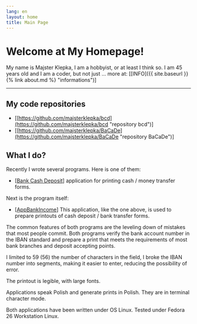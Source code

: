 ```yaml
---
lang: en
layout: home
title: Main Page
---
```



# Welcome at My Homepage!

My name is Majster Klepka, I am a hobbyist, or at least I think so. I am 45 years old and I am a coder, but not just ... more at: [[INFO]({{ site.baseurl }}{% link about.md %} "informations")]


***

## My code repositories

- [[https://github.com/majsterklepka/bcd](https://github.com/majsterklepka/bcd "repository bcd")] 
- [[https://github.com/majsterklepka/BaCaDe](https://github.com/majsterklepka/BaCaDe "repository BaCaDe")]

## What I do?

Recently I wrote several programs. Here is one of them:

- [[Bank Cash Deposit](https://github.com/majsterklepka/bcd/tree/bank_rev_0.5 "Bank Cash Deposit rev. 0.5")] application for printing cash / money transfer forms.

Next is the program itself: 

- [[AppBankIncome](https://github.com/majsterklepka/bcd/tree/bank_rev_0.0.1 "AppBankIncome rev. 0.0.1")] This application, like the one above, is used to prepare printouts of cash deposit / bank transfer forms.

The common features of both programs are the leveling down of mistakes that most people commit. Both programs verify the bank account number in the IBAN standard and prepare a print that meets the requirements of most bank branches and deposit accepting points.

I limited to 59 (56) the number of characters in the field, I broke the IBAN number into segments, making it easier to enter, reducing the possibility of error.

The printout is legible, with large fonts.

Applications speak Polish and generate prints in Polish. They are in terminal character mode.

Both applications have been written under OS Linux. Tested under Fedora 26 Workstation Linux.



